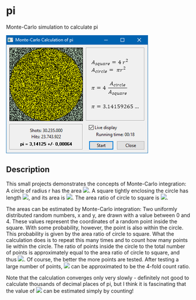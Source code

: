 # pi
Monte-Carlo simulation to calculate pi

![Screenshot](images/screenshot.png)

## Description ##

This small projects demonstrates the concepts of Monte-Carlo integration: 
A circle of radius r has the area <img src="https://render.githubusercontent.com/render/math?math=\pi r^2">. 
A square tightly enclosing the circle has length <img src="https://render.githubusercontent.com/render/math?math=2 r">, 
and its area is <img src="https://render.githubusercontent.com/render/math?math=4 r^2">.
The area ratio of circle to square is <img src="https://render.githubusercontent.com/render/math?math=\pi/4">.

The areas can be estimated by Monte-Carlo integration: Two uniformly distributed random numbers, x and y, are drawn with a value between 0 and 4. 
These values represent the coordinates of a random point inside the square. With some probability, however, the point is also within the circle.
This probability is given by the area ratio of circle to square. What the calculation does is to repeat this many times and to count how many
points lie within the circle. The ratio of points inside the circle to the total number of points is approximately 
equal to the area ratio of circle to square, and thus <img src="https://render.githubusercontent.com/render/math?math=\pi/4">.
Of course, the better the more points are tested. 
After testing a large number of points, <img src="https://render.githubusercontent.com/render/math?math=\pi"> can be approximated to be the 4-fold count ratio.

Note that the calculation converges only very slowly - definitely not good to calculate thousands of decimal places of pi, 
but I think it is fascinating that the value of <img src="https://render.githubusercontent.com/render/math?math=\pi"> can be estimated simply by counting!
